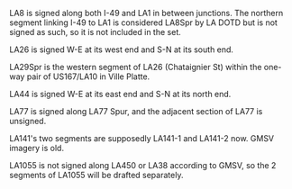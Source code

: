 LA8 is signed along both I-49 and LA1 in between junctions. The northern segment linking I-49 to LA1 is considered LA8Spr by LA DOTD but is not signed as such, so it is not included in the set.

LA26 is signed W-E at its west end and S-N at its south end.

LA29Spr is the western segment of LA26 (Chataignier St) within the one-way pair of US167/LA10 in Ville Platte.

LA44 is signed W-E at its east end and S-N at its north end.

LA77 is signed along LA77 Spur, and the adjacent section of LA77 is unsigned.

LA141's two segments are supposedly LA141-1 and LA141-2 now. GMSV imagery is old.

LA1055 is not signed along LA450 or LA38 according to GMSV, so the 2 segments of LA1055 will be drafted separately.
